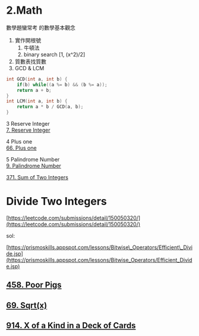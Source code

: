 # 2.Math

數學題蠻常考 的數學基本觀念

1. 實作開根號
   1. 牛頓法
   2. binary search \[1, \(x^2\)/2\]
2. 質數表找質數
3. GCD & LCM

```c
int GCD(int a, int b) {
    if(b) while((a %= b) && (b %= a));
    return a + b;
}
int LCM(int a, int b) {
    return a * b / GCD(a, b);
}
```

3 Reserve Integer  
[7. Reserve Integer](/questions/ReverseInteger.md)

4 Plus one  
[66. Plus one](/questions/PlusOne.md)

5 Palindrome Number  
[9. Palindrome Number](/questions/PalindromeNumber.md)

[371. Sum of Two Integers](/questions/questions/SumofTwoIntegers.md)

# Divide Two Integers

[https://leetcode.com/submissions/detail/150050320/](https://leetcode.com/submissions/detail/150050320/)

sol:

[https://prismoskills.appspot.com/lessons/Bitwise\_Operators/Efficient\_Divide.jsp](https://prismoskills.appspot.com/lessons/Bitwise_Operators/Efficient_Divide.jsp)

## [458. Poor Pigs](/questions/PoorPigs.md)

## [69. Sqrt\(x\)](/questions/sqrt.md)

## [914. X of a Kind in a Deck of Cards](/questions/XofaKindinaDeckofCards.md)



